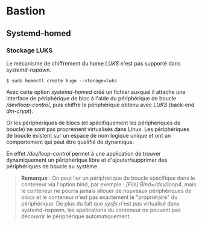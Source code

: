 # Bastion

## Systemd-homed

### Stockage LUKS

Le mécanisme de chiffrement du home *LUKS* n'est pas supporté dans *systemd-nspawn*.
```bash,ignore
$ sudo homectl create hugo --storage=luks
```

Avec cette option *systemd-homed* créé un fichier auxquel il attache une interface de périphérique
de bloc à l'aide du périphérique de boucle */dev/loop-control*, puis chiffre le périphérique obtenu
avec *LUKS* (back-end *dm-crypt*).

Or les périphériques de blocs (et spécifiquement les périphériques de boucle) ne sont pas proprement
virtualisés dans Linux. Les périphériques de boucle existent sur un espace de nom logique unique et
ont un comportement qui peut être qualifié de dynamique.

En effet */dev/loop-control* permet à une application de trouver dynamiquement un périphérique libre
et d'ajouter/supprimer des périphériques de boucle au système.

> **Remarque** : On peut lier un périphérique de boucle spécifique dans le conteneur via l'option
  bind, par exemple : *[File] Bind=/dev/loop4*, mais le conteneur ne pourra jamais allouer de
  nouveaux périphériques de blocs et le conteneur n'est pas exactement le "propriétaire" du
  périphérique. De plus du fait que *sysfs* n'est pas virtualisé dans systemd-nspawn, les
  applications du conteneur ne peuvent pas découvrir le périphérique automatiquement.
